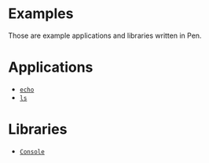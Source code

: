 # Examples

Those are example applications and libraries written in Pen.

# Applications

- [`echo`](echo)
- [`ls`](ls)

# Libraries

- [`Console`](console)
